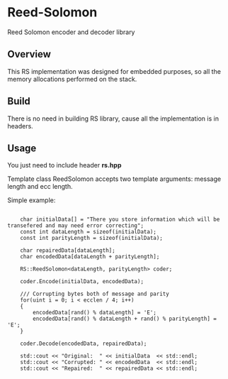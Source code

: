 # Reed-Solomon
Reed Solomon encoder and decoder library

## Overview

This RS implementation was designed for embedded purposes, so all the memory allocations performed on the stack.

## Build

There is no need in building RS library, cause all the implementation is in headers.

## Usage

You just need to include header <b>rs.hpp</b>

Template class ReedSolomon accepts two template arguments: message length and ecc length. <br>

Simple example: <br>
```

    char initialData[] = "There you store information which will be transefered and may need error correcting";
    const int dataLength = sizeof(initialData);
    const int parityLength = sizeof(initialData);
    
    char repairedData[dataLength];
    char encodedData[dataLength + parityLength];

    RS::ReedSolomon<dataLength, parityLength> coder;

    coder.Encode(initialData, encodedData);

    /// Corrupting bytes both of message and parity
    for(uint i = 0; i < ecclen / 4; i++) 
    {
        encodedData[rand() % dataLength] = 'E';
        encodedData[rand() % dataLength + rand() % parityLength] = 'E';
    }

    coder.Decode(encodedData, repairedData);

    std::cout << "Original:  " << initialData  << std::endl;
    std::cout << "Corrupted: " << encodedData  << std::endl;
    std::cout << "Repaired:  " << repairedData << std::endl;

```
